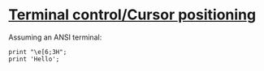 [1]: http://rosettacode.org/wiki/Terminal_control/Cursor_positioning

# [Terminal control/Cursor positioning][1]

Assuming an ANSI terminal:

```perl6
print "\e[6;3H";
print 'Hello';
```